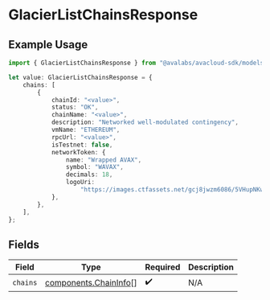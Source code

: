 # GlacierListChainsResponse

## Example Usage

```typescript
import { GlacierListChainsResponse } from "@avalabs/avacloud-sdk/models/components";

let value: GlacierListChainsResponse = {
    chains: [
        {
            chainId: "<value>",
            status: "OK",
            chainName: "<value>",
            description: "Networked well-modulated contingency",
            vmName: "ETHEREUM",
            rpcUrl: "<value>",
            isTestnet: false,
            networkToken: {
                name: "Wrapped AVAX",
                symbol: "WAVAX",
                decimals: 18,
                logoUri:
                    "https://images.ctfassets.net/gcj8jwzm6086/5VHupNKwnDYJvqMENeV7iJ/fdd6326b7a82c8388e4ee9d4be7062d4/avalanche-avax-logo.svg",
            },
        },
    ],
};
```

## Fields

| Field                                                          | Type                                                           | Required                                                       | Description                                                    |
| -------------------------------------------------------------- | -------------------------------------------------------------- | -------------------------------------------------------------- | -------------------------------------------------------------- |
| `chains`                                                       | [components.ChainInfo](../../models/components/chaininfo.md)[] | :heavy_check_mark:                                             | N/A                                                            |